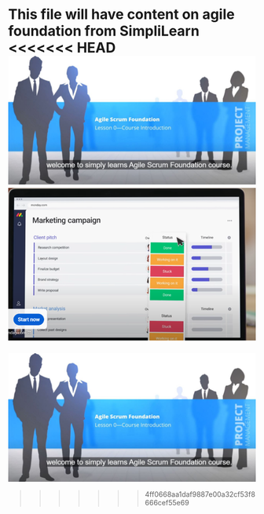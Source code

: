 This file will have content on agile foundation from SimpliLearn
<<<<<<< HEAD
![Slide1_Welcome](Slide1_Welcome.JPG)
![Hello](2023-01-04-19-05-50.png)
=======
![Slide1_Welcome](./Slide1_Welcome.jpg)

>>>>>>> 4ff0668aa1daf9887e00a32cf53f8666cef55e69

